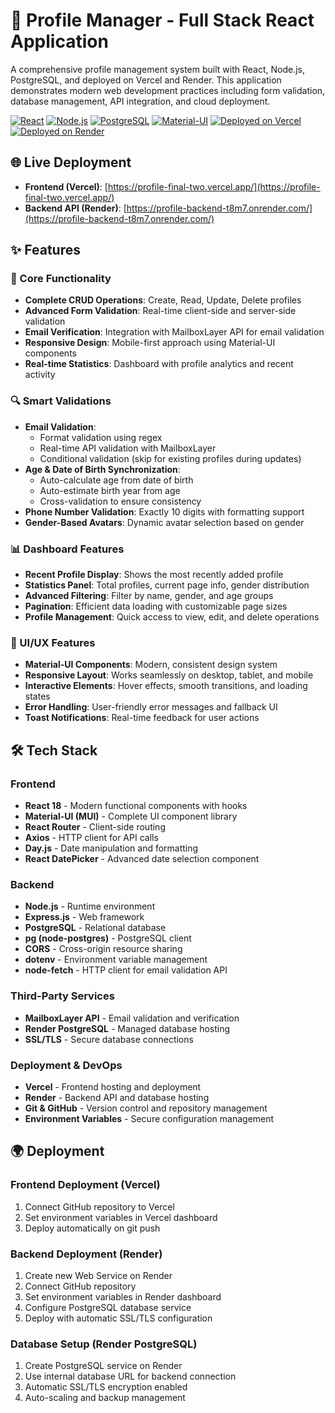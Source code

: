 # 🚀 Profile Manager - Full Stack React Application

A comprehensive profile management system built with React, Node.js, PostgreSQL, and deployed on Vercel and Render. This application demonstrates modern web development practices including form validation, database management, API integration, and cloud deployment.

[![React](https://img.shields.io/badge/React-18.0-blue.svg)](https://reactjs.org/)
[![Node.js](https://img.shields.io/badge/Node.js-16%2B-green.svg)](https://nodejs.org/)
[![PostgreSQL](https://img.shields.io/badge/PostgreSQL-13-blue.svg)](https://postgresql.org/)
[![Material-UI](https://img.shields.io/badge/Material--UI-5.0-purple.svg)](https://mui.com/)
[![Deployed on Vercel](https://img.shields.io/badge/Frontend-Vercel-black.svg)](https://vercel.com/)
[![Deployed on Render](https://img.shields.io/badge/Backend-Render-46e3b7.svg)](https://render.com/)

## 🌐 Live Deployment

- **Frontend (Vercel)**: [https://profile-final-two.vercel.app/](https://profile-final-two.vercel.app/)
- **Backend API (Render)**: [https://profile-backend-t8m7.onrender.com/](https://profile-backend-t8m7.onrender.com/)


## ✨ Features

### 🎯 Core Functionality
- **Complete CRUD Operations**: Create, Read, Update, Delete profiles
- **Advanced Form Validation**: Real-time client-side and server-side validation
- **Email Verification**: Integration with MailboxLayer API for email validation
- **Responsive Design**: Mobile-first approach using Material-UI components
- **Real-time Statistics**: Dashboard with profile analytics and recent activity

### 🔍 Smart Validations
- **Email Validation**: 
  - Format validation using regex
  - Real-time API validation with MailboxLayer
  - Conditional validation (skip for existing profiles during updates)
- **Age & Date of Birth Synchronization**: 
  - Auto-calculate age from date of birth
  - Auto-estimate birth year from age
  - Cross-validation to ensure consistency
- **Phone Number Validation**: Exactly 10 digits with formatting support
- **Gender-Based Avatars**: Dynamic avatar selection based on gender

### 📊 Dashboard Features
- **Recent Profile Display**: Shows the most recently added profile
- **Statistics Panel**: Total profiles, current page info, gender distribution
- **Advanced Filtering**: Filter by name, gender, and age groups
- **Pagination**: Efficient data loading with customizable page sizes
- **Profile Management**: Quick access to view, edit, and delete operations

### 🎨 UI/UX Features
- **Material-UI Components**: Modern, consistent design system
- **Responsive Layout**: Works seamlessly on desktop, tablet, and mobile
- **Interactive Elements**: Hover effects, smooth transitions, and loading states
- **Error Handling**: User-friendly error messages and fallback UI
- **Toast Notifications**: Real-time feedback for user actions

## 🛠 Tech Stack

### Frontend
- **React 18** - Modern functional components with hooks
- **Material-UI (MUI)** - Complete UI component library
- **React Router** - Client-side routing
- **Axios** - HTTP client for API calls
- **Day.js** - Date manipulation and formatting
- **React DatePicker** - Advanced date selection component

### Backend
- **Node.js** - Runtime environment
- **Express.js** - Web framework
- **PostgreSQL** - Relational database
- **pg (node-postgres)** - PostgreSQL client
- **CORS** - Cross-origin resource sharing
- **dotenv** - Environment variable management
- **node-fetch** - HTTP client for email validation API

### Third-Party Services
- **MailboxLayer API** - Email validation and verification
- **Render PostgreSQL** - Managed database hosting
- **SSL/TLS** - Secure database connections

### Deployment & DevOps
- **Vercel** - Frontend hosting and deployment
- **Render** - Backend API and database hosting
- **Git & GitHub** - Version control and repository management
- **Environment Variables** - Secure configuration management


## 🌍 Deployment

### Frontend Deployment (Vercel)
1. Connect GitHub repository to Vercel
2. Set environment variables in Vercel dashboard
3. Deploy automatically on git push

### Backend Deployment (Render)
1. Create new Web Service on Render
2. Connect GitHub repository
3. Set environment variables in Render dashboard
4. Configure PostgreSQL database service
5. Deploy with automatic SSL/TLS configuration

### Database Setup (Render PostgreSQL)
1. Create PostgreSQL service on Render
2. Use internal database URL for backend connection
3. Automatic SSL/TLS encryption enabled
4. Auto-scaling and backup management


